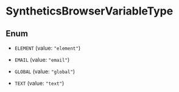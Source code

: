 

# SyntheticsBrowserVariableType

## Enum


* `ELEMENT` (value: `"element"`)

* `EMAIL` (value: `"email"`)

* `GLOBAL` (value: `"global"`)

* `TEXT` (value: `"text"`)



